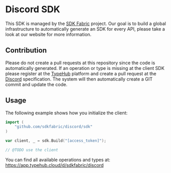 
# Discord SDK

This SDK is managed by the [SDK Fabric](https://sdk-fabric.org/) project.
Our goal is to build a global infrastructure to automatically generate
an SDK for every API, please take a look at our website for more information.

## Contribution

Please do not create a pull requests at this repository since the code is
automatically generated. If an operation or type is missing at the client SDK
please register at the [TypeHub](https://typehub.cloud/) platform and create
a pull request at the [Discord](https://app.typehub.cloud/d/sdkfabric/discord)
specification. The system will then automatically create a GIT commit and update
the code.

## Usage

The following example shows how you initialize the client:

```go
import (
	"github.com/sdkfabric/discord/sdk"
)

var client, _ = sdk.Build("[access_token]");

// @TODO use the client
```

You can find all available operations and types at:
https://app.typehub.cloud/d/sdkfabric/discord
